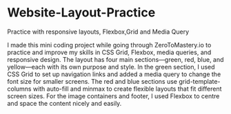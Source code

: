 # Website-Layout-Practice
Practice with responsive layouts, Flexbox,Grid and Media Query 


I made this mini coding project while going through ZeroToMastery.io to practice and improve my skills in CSS Grid, Flexbox, media queries, and responsive design. The layout has four main sections—green, red, blue, and yellow—each with its own purpose and style. In the green section, I used CSS Grid to set up navigation links and added a media query to change the font size for smaller screens. The red and blue sections use grid-template-columns with auto-fill and minmax to create flexible layouts that fit different screen sizes. For the image containers and footer, I used Flexbox to centre and space the content nicely and easily.
